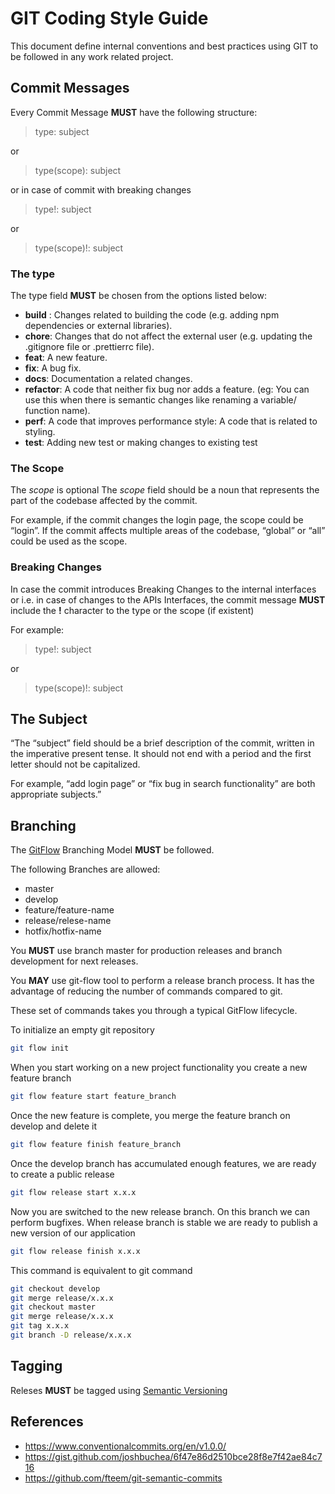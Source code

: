 # GIT Coding Style Guide

This document define internal conventions and best practices using GIT to be followed in any work related project.

## Commit Messages

Every Commit Message **MUST** have the following structure:

> type: subject

or
> type(scope): subject

or in case of commit with breaking changes
> type!: subject

or
> type(scope)!: subject

### The type
The type field **MUST** be chosen from the options listed below:

- **build** : Changes related to building the code (e.g. adding npm dependencies or external libraries).
- **chore**: Changes that do not affect the external user (e.g. updating the .gitignore file or .prettierrc file).
- **feat**: A new feature.
- **fix**: A bug fix.
- **docs**: Documentation a related changes.
- **refactor**: A code that neither fix bug nor adds a feature. (eg: You can use this when there is semantic changes like renaming a variable/ function name).
- **perf**: A code that improves performance style: A code that is related to styling.
- **test**: Adding new test or making changes to existing test

### The Scope
The *scope* is optional
The *scope* field should be a noun that represents the part of the codebase affected by the commit.

For example, if the commit changes the login page, the scope could be “login”. If the commit affects multiple areas of the codebase, “global” or “all” could be used as the scope.

### Breaking Changes
In case the commit introduces Breaking Changes to the internal interfaces or i.e. in case of changes to the APIs Interfaces, the commit message **MUST** include the **!** character to the type or the scope (if existent)

For example:

> type!: subject

or
> type(scope)!: subject


## The Subject
“The “subject” field should be a brief description of the commit, written in the imperative present tense. It should not end with a period and the first letter should not be capitalized.

For example, “add login page” or “fix bug in search functionality” are both appropriate subjects.”


## Branching
The [GitFlow](https://www.atlassian.com/git/tutorials/comparing-workflows/gitflow-workflow) Branching Model **MUST** be followed.

The following Branches are allowed: 

 - master
 - develop
 - feature/feature-name
 - release/relese-name
 - hotfix/hotfix-name

You **MUST** use branch master for production releases and branch development for next releases.

You **MAY** use git-flow tool to perform a release branch process. It has the advantage of reducing the number of commands compared to git.

These set of commands takes you through a typical GitFlow lifecycle.

To initialize an empty git repository
 ```bash
git flow init
```

When you start working on a new project functionality you create a new feature branch
 ```bash
 git flow feature start feature_branch
```

Once the new feature is complete, you merge the feature branch on develop and delete it
 ```bash
 git flow feature finish feature_branch
```

Once the develop branch has accumulated enough features, we are ready to create a public release
 ```bash
git flow release start x.x.x
```
Now you are switched to the new release branch.
On this branch we can perform bugfixes.
When release branch is stable we are ready to publish a new version of our application
```bash
git flow release finish x.x.x
```
This command is equivalent to git command
```bash
git checkout develop
git merge release/x.x.x
git checkout master
git merge release/x.x.x
git tag x.x.x
git branch -D release/x.x.x
```

## Tagging
Releses **MUST** be tagged using [Semantic Versioning](https://semver.org/)


## References
- https://www.conventionalcommits.org/en/v1.0.0/
- https://gist.github.com/joshbuchea/6f47e86d2510bce28f8e7f42ae84c716
- https://github.com/fteem/git-semantic-commits

